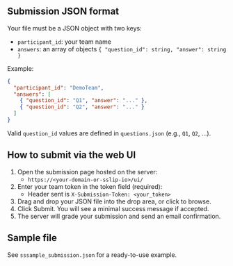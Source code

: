 ## Submission JSON format

Your file must be a JSON object with two keys:

- `participant_id`: your team name
- `answers`: an array of objects `{ "question_id": string, "answer": string }`

Example:

```json
{
  "participant_id": "DemoTeam",
  "answers": [
    { "question_id": "Q1", "answer": "..." },
    { "question_id": "Q2", "answer": "..." }
  ]
}
```

Valid `question_id` values are defined in `questions.json` (e.g., `Q1`, `Q2`, ...).

## How to submit via the web UI

1. Open the submission page hosted on the server:
   - `https://<your-domain-or-sslip-io>/ui/`
2. Enter your team token in the token field (required):
   - Header sent is `X-Submission-Token: <your_token>`
3. Drag and drop your JSON file into the drop area, or click to browse.
4. Click Submit. You will see a minimal success message if accepted.
5. The server will grade your submission and send an email confirmation.


## Sample file

See `sssample_submission.json` for a ready-to-use example.


